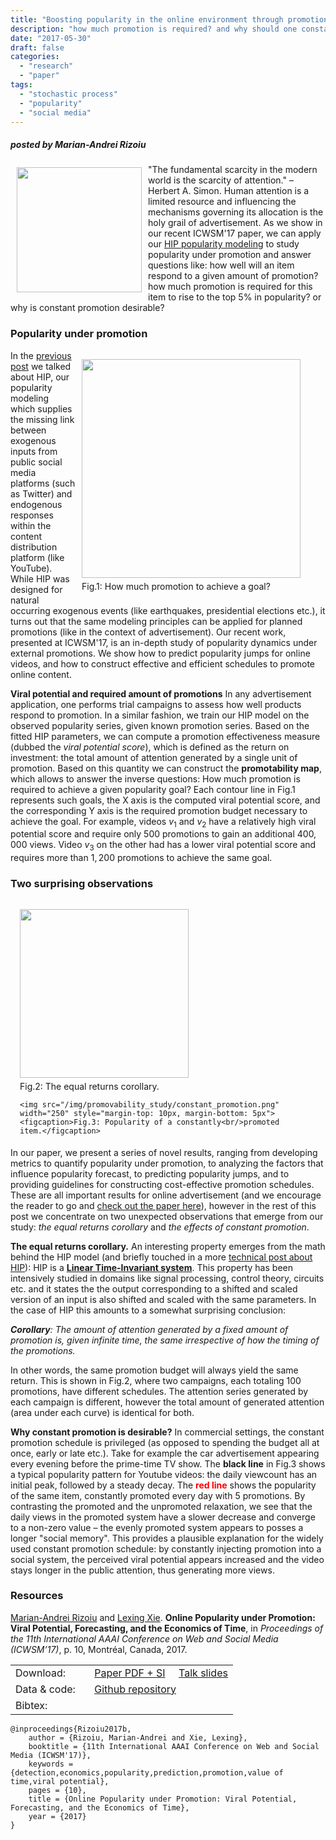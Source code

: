 ```yaml
---
title: "Boosting popularity in the online environment through promotions"
description: "how much promotion is required? and why should one constantly promote?"
date: "2017-05-30"
draft: false
categories:
  - "research"
  - "paper"
tags:
  - "stochastic process"
  - "popularity"
  - "social media"
---
```


##### posted by _Marian-Andrei Rizoiu_ <br />

<img style="float: left;" src="/img/promovability_study/expecting_to_be_hip_icon.png" width="200" Hspace="10" Vspace="5">

"The fundamental scarcity in the modern world is the scarcity of attention." – Herbert A. Simon. 
Human attention is a limited resource and influencing the mechanisms governing its allocation is the holy grail of advertisement.
As we show in our recent ICWSM'17 paper, we can apply our [HIP popularity modeling](/post/expecting_to_be_HIP/) to study popularity under promotion and answer questions like: 
how well will an item respond to a given amount of promotion? 
how much promotion is required for this item to rise to the top 5% in popularity? 
or why is constant promotion desirable?

<!--more-->

### Popularity under promotion

<figure style="float: right; margin-left: 10px" >
  <img src="/img/promovability_study/promovability_map.png" width="350" style="margin-bottom: 5px">
  <figcaption>Fig.1: How much promotion to achieve a goal?</figcaption>
</figure> 

In the [previous post](/post/expecting_to_be_HIP/) we talked about HIP, our popularity modeling which supplies the missing link between exogenous inputs from public social media platforms (such as Twitter) and endogenous responses within the content distribution platform (like YouTube).
While HIP was designed for natural occurring exogenous events (like earthquakes, presidential elections etc.), it turns out that the same modeling principles can be applied for planned promotions (like in the context of advertisement).
Our recent work, presented at ICWSM'17, is an in-depth study of popularity dynamics under external promotions.
We show how to predict popularity jumps for online videos, and how to construct effective and efficient schedules to promote online content.

**Viral potential and required amount of promotions**
In any advertisement application, one performs trial campaigns to assess how well products respond to promotion.
In a similar fashion, we train our HIP model on the observed popularity series, given known promotion series.
Based on the fitted HIP parameters, we can compute a promotion effectiveness measure (dubbed the _viral potential score_), which is defined as the return on investment: the total amount of attention generated by a single unit of promotion.
Based on this quantity we can construct the **promotability map**, which allows to answer the inverse questions: How much promotion is required to achieve a given popularity goal?
Each contour line in Fig.1 represents such goals, the X axis is the computed viral potential score, and the corresponding Y axis is the required promotion budget necessary to achieve the goal.
For example, videos $v_1$ and $v_2$ have a relatively high viral potential score and require only $500$ promotions to gain an additional $400,000$ views.
Video $v_3$ on the other had has a lower viral potential score and requires more than $1,200$ promotions to achieve the same goal.

### Two surprising observations

<figure style="float: right; margin-left: 15px; margin-bottom: 5px">
    <img src="/img/promovability_study/LTI_corollary.png" width="270" style="margin-bottom: 5px">
    <figcaption>Fig.2: The equal returns corollary.</figcaption>
  
    <img src="/img/promovability_study/constant_promotion.png" width="250" style="margin-top: 10px, margin-bottom: 5px">
    <figcaption>Fig.3: Popularity of a constantly<br/>promoted item.</figcaption>
</figure> 

In our paper, we present a series of novel results, ranging from developing metrics to quantify popularity under promotion, to analyzing the factors that influence popularity forecast, to predicting popularity jumps, and to providing guidelines for constructing cost-effective promotion schedules.
These are all important results for online advertisement (and we encourage the reader to go and [check out the paper here](https://arxiv.org/pdf/1703.01012.pdf)), however in the rest of this post we concentrate on two unexpected observations that emerge from our study: *the equal returns corollary* and *the effects of constant promotion*.

**The equal returns corollary.**
An interesting property emerges from the math behind the HIP model (and briefly touched in a more [technical post about HIP](post/hawkes_intensity/)):
HIP is a [**Linear Time-Invariant system**](https://en.wikipedia.org/wiki/Linear_time-invariant_theory).
This property has been intensively studied in domains like signal processing, control theory, circuits etc. and it states the the output corresponding to a shifted and scaled version of an input is also shifted and scaled with the same parameters.
In the case of HIP this amounts to a somewhat surprising conclusion:  

_**Corollary**: The amount of attention generated by a fixed amount of promotion is, given infinite time, the same irrespective of how the timing of the promotions._

In other words, the same promotion budget will always yield the same return.
This is shown in Fig.2, where two campaigns, each totaling 100 promotions, have different schedules.
The attention series generated by each campaign is different, however the total amount of generated attention (area under each curve) is identical for both.

**Why constant promotion is desirable?**
In commercial settings, the constant promotion schedule is privileged (as opposed to spending the budget all at once, early or late etc.).
Take for example the car advertisement appearing every evening before the prime-time TV show.
The **black line** in Fig.3 shows a typical popularity pattern for Youtube videos: the daily viewcount has an initial peak, followed by a steady decay.
The <span style="color:red">**red line**</span> shows the popularity of the same item, constantly promoted every day with 5 promotions.
By contrasting the promoted and the unpromoted relaxation, we see that the daily views in the promoted system have a slower decrease and converge to a non-zero value – the
evenly promoted system appears to posses a longer "social memory".
This provides a plausible explanation for the widely used constant promotion schedule: by constantly injecting promotion into a social system, the perceived viral potential appears increased and the video stays longer in the public attention, thus generating more views.

### Resources

<!--#### Preprint-->
<!--**Linking endogenous and exogenous popularity processes in social media**, by -->
<!--Marian-Andrei Rizoiu, Lexing Xie, Scott Sanner, Manuel Cebrian, Honglin Yu, Pascal Van Hentenryck, [http://arxiv.org/abs/1602.06033](http://arxiv.org/abs/1602.06033)-->

<!--#### Data and code-->
<!--Forthcoming. -->

[Marian-Andrei Rizoiu](http://www.rizoiu.eu) and [Lexing Xie](http://users.cecs.anu.edu.au/~xlx/). **Online Popularity under Promotion: Viral Potential, Forecasting, and the Economics of Time**, in *Proceedings of the 11th International AAAI Conference on Web and Social Media (ICWSM’17)*, p. 10, Montréal, Canada, 2017. 

| | |
|---|---|
|Download: &nbsp;&nbsp;&nbsp;&nbsp;&nbsp;&nbsp; | [Paper PDF + SI](https://arxiv.org/pdf/1703.01012.pdf) &nbsp;&nbsp;&nbsp; [Talk slides](http://rizoiu.eu/documents/research/presentations/RIZOIU_ICWSM-2017_slides.pdf) |
|Data & code:  | [Github repository](https://github.com/andrei-rizoiu/hip-popularity) <!--&nbsp;&nbsp;&nbsp; [Interactive visualization system](https://github.com/andrei-rizoiu/hip-popularity#hip-visualization-system) --> |
|Bibtex: | |
``` 
@inproceedings{Rizoiu2017b,
    author = {Rizoiu, Marian-Andrei and Xie, Lexing},
    booktitle = {11th International AAAI Conference on Web and Social Media (ICWSM'17)},
    keywords = {detection,economics,popularity,prediction,promotion,value of time,viral potential},
    pages = {10},
    title = {Online Popularity under Promotion: Viral Potential, Forecasting, and the Economics of Time},
    year = {2017}
}


```
